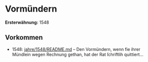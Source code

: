 # Vormündern

**Ersterwähnung:** 1548

## Vorkommen
- 1548: [jahre/1548/README.md](../jahre/1548/README.md) – Den Vormündern, wenn fie ihrer Mündlein wegen
Rechnung gethan, hat der Rat ſchriftlih quittiert...
